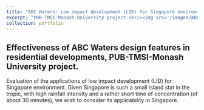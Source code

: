 ```yaml
---
title: "ABC Waters: Low impact development (LID) for Singapore environment"
excerpt: "PUB-TMSI-Monash University project <br/><img src='/images/ABC-Waters.jpg'>"
collection: portfolio
---
```


## Effectiveness of ABC Waters design features in residential developments, PUB-TMSI-Monash University project.

Evaluation of the applications of low impact development (LID) for Singapore environment. Given Singapore is such a small island stat in the tropic, with high rainfall intensity and a rather short time of concentration (of about 30 minutes), we wish to consider its applicability in Singapore. 